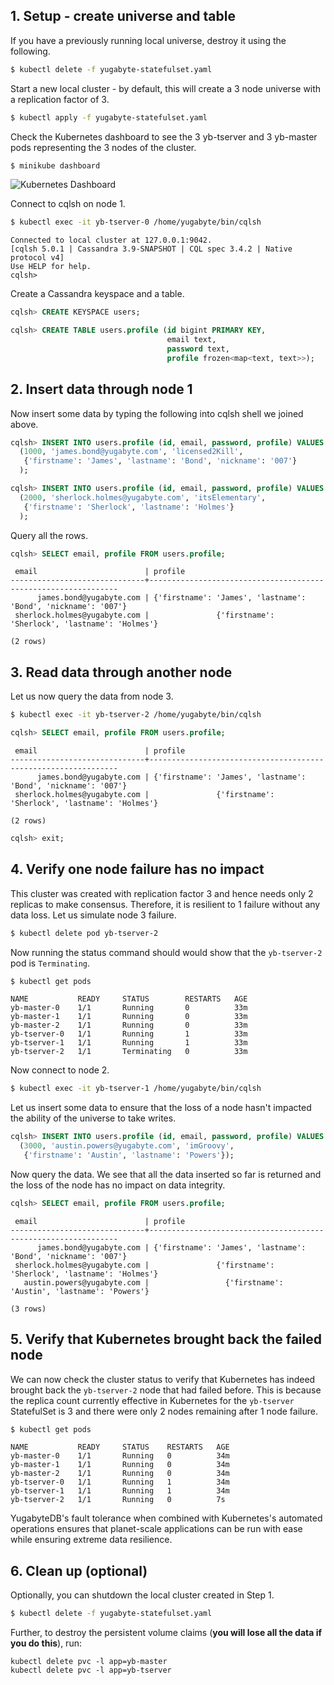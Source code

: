 ## 1. Setup - create universe and table

If you have a previously running local universe, destroy it using the following.

```sh
$ kubectl delete -f yugabyte-statefulset.yaml
```

Start a new local cluster - by default, this will create a 3 node universe with a replication factor of 3.

```sh
$ kubectl apply -f yugabyte-statefulset.yaml
```

Check the Kubernetes dashboard to see the 3 yb-tserver and 3 yb-master pods representing the 3 nodes of the cluster.

```sh
$ minikube dashboard
```

![Kubernetes Dashboard](/images/ce/kubernetes-dashboard.png)

Connect to cqlsh on node 1.

```sh
$ kubectl exec -it yb-tserver-0 /home/yugabyte/bin/cqlsh
```

```
Connected to local cluster at 127.0.0.1:9042.
[cqlsh 5.0.1 | Cassandra 3.9-SNAPSHOT | CQL spec 3.4.2 | Native protocol v4]
Use HELP for help.
cqlsh>
```

Create a Cassandra keyspace and a table.

```sql
cqlsh> CREATE KEYSPACE users;
```

```sql
cqlsh> CREATE TABLE users.profile (id bigint PRIMARY KEY,
	                               email text,
	                               password text,
	                               profile frozen<map<text, text>>);
```


## 2. Insert data through node 1

Now insert some data by typing the following into cqlsh shell we joined above.

```sql
cqlsh> INSERT INTO users.profile (id, email, password, profile) VALUES
  (1000, 'james.bond@yugabyte.com', 'licensed2Kill',
   {'firstname': 'James', 'lastname': 'Bond', 'nickname': '007'}
  );
```

```sql
cqlsh> INSERT INTO users.profile (id, email, password, profile) VALUES
  (2000, 'sherlock.holmes@yugabyte.com', 'itsElementary',
   {'firstname': 'Sherlock', 'lastname': 'Holmes'}
  );
```

Query all the rows.

```sql
cqlsh> SELECT email, profile FROM users.profile;
```

```
 email                        | profile
------------------------------+---------------------------------------------------------------
      james.bond@yugabyte.com | {'firstname': 'James', 'lastname': 'Bond', 'nickname': '007'}
 sherlock.holmes@yugabyte.com |               {'firstname': 'Sherlock', 'lastname': 'Holmes'}

(2 rows)
```


## 3. Read data through another node

Let us now query the data from node 3.

```sh
$ kubectl exec -it yb-tserver-2 /home/yugabyte/bin/cqlsh
```

```sql
cqlsh> SELECT email, profile FROM users.profile;
```

```
 email                        | profile
------------------------------+---------------------------------------------------------------
      james.bond@yugabyte.com | {'firstname': 'James', 'lastname': 'Bond', 'nickname': '007'}
 sherlock.holmes@yugabyte.com |               {'firstname': 'Sherlock', 'lastname': 'Holmes'}

(2 rows)
```
```sql
cqlsh> exit;
```

## 4. Verify one node failure has no impact

This cluster was created with replication factor 3 and hence needs only 2 replicas to make consensus. Therefore, it is resilient to 1 failure without any data loss. Let us simulate node 3 failure.

```sh
$ kubectl delete pod yb-tserver-2
```

Now running the status command should would show that the `yb-tserver-2` pod is `Terminating`.

```sh
$ kubectl get pods
```

```
NAME           READY     STATUS        RESTARTS   AGE
yb-master-0    1/1       Running       0          33m
yb-master-1    1/1       Running       0          33m
yb-master-2    1/1       Running       0          33m
yb-tserver-0   1/1       Running       1          33m
yb-tserver-1   1/1       Running       1          33m
yb-tserver-2   1/1       Terminating   0          33m
```

Now connect to node 2.

```sh
$ kubectl exec -it yb-tserver-1 /home/yugabyte/bin/cqlsh
```

Let us insert some data to ensure that the loss of a node hasn't impacted the ability of the universe to take writes.

```sql
cqlsh> INSERT INTO users.profile (id, email, password, profile) VALUES 
  (3000, 'austin.powers@yugabyte.com', 'imGroovy',
   {'firstname': 'Austin', 'lastname': 'Powers'});
```

Now query the data. We see that all the data inserted so far is returned and the loss of the node has no impact on data integrity.

```sql
cqlsh> SELECT email, profile FROM users.profile;
```

```
 email                        | profile
------------------------------+---------------------------------------------------------------
      james.bond@yugabyte.com | {'firstname': 'James', 'lastname': 'Bond', 'nickname': '007'}
 sherlock.holmes@yugabyte.com |               {'firstname': 'Sherlock', 'lastname': 'Holmes'}
   austin.powers@yugabyte.com |                 {'firstname': 'Austin', 'lastname': 'Powers'}

(3 rows)
```


## 5. Verify that Kubernetes brought back the failed node

We can now check the cluster status to verify that Kubernetes has indeed brought back the `yb-tserver-2` node that had failed before. This is because the replica count currently effective in Kubernetes for the `yb-tserver` StatefulSet is 3 and there were only 2 nodes remaining after 1 node failure. 

```sh
$ kubectl get pods
```

```
NAME           READY     STATUS    RESTARTS   AGE
yb-master-0    1/1       Running   0          34m
yb-master-1    1/1       Running   0          34m
yb-master-2    1/1       Running   0          34m
yb-tserver-0   1/1       Running   1          34m
yb-tserver-1   1/1       Running   1          34m
yb-tserver-2   1/1       Running   0          7s
```

YugabyteDB's fault tolerance when combined with Kubernetes's automated operations ensures that planet-scale applications can be run with ease while ensuring extreme data resilience.

## 6. Clean up (optional)

Optionally, you can shutdown the local cluster created in Step 1.

```sh
$ kubectl delete -f yugabyte-statefulset.yaml
```

Further, to destroy the persistent volume claims (**you will lose all the data if you do this**), run:

```
kubectl delete pvc -l app=yb-master
kubectl delete pvc -l app=yb-tserver
```

